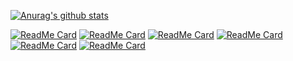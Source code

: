 [![Anurag's github stats](https://github-readme-stats.vercel.app/api?username=wangxingkang&count_private=true&show_icons=true&theme=radical)](https://github.com/anuraghazra/github-readme-stats)

[![ReadMe Card](https://github-readme-stats.vercel.app/api/pin/?username=alitajs&repo=ant-design-plus)](https://github.com/alitajs/ant-design-plus)
[![ReadMe Card](https://github-readme-stats.vercel.app/api/pin/?username=pansyjs&repo=react-admin)](https://github.com/pansyjs/react-admin)
[![ReadMe Card](https://github-readme-stats.vercel.app/api/pin/?username=pansyjs&repo=watermark)](https://github.com/pansyjs/watermark)
[![ReadMe Card](https://github-readme-stats.vercel.app/api/pin/?username=pansyjs&repo=react-components)](https://github.com/pansyjs/react-components)
[![ReadMe Card](https://github-readme-stats.vercel.app/api/pin/?username=pansyjs&repo=micro-frontends-template)](https://github.com/pansyjs/micro-frontends-template)
[![ReadMe Card](https://github-readme-stats.vercel.app/api/pin/?username=walrusjs&repo=walrus)](https://github.com/walrusjs/walrus)
